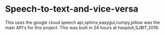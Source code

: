 # Speech-to-text-and-vice-versa
This uses the google cloud speech api,sphinx,easygui,numpy,pillow was the main API's for this project.
This was built in 24 hours at haxploit,SJBIT,2018.
